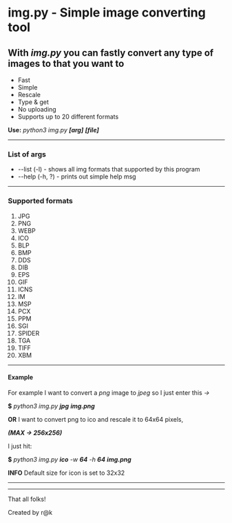 # img.py - Simple image converting tool

## With *img.py* you can fastly convert any type of images to that you want to

* Fast
* Simple
* Rescale
* Type & get
* No uploading
* Supports up to 20 different formats

**Use:**
*python3 img.py **[arg]** **[file]***

---

### List of args

* --list (-l) - shows all img formats that supported by this program
* --help (-h, ?) - prints out simple help msg

---

### Supported formats

1. JPG
2. PNG
3. WEBP
4. ICO
5. BLP
6. BMP
7. DDS
8. DIB
9. EPS
10. GIF
11. ICNS
12. IM
13. MSP
14. PCX
15. PPM
16. SGI
17. SPIDER
18. TGA
19. TIFF
20. XBM

---

#### Example

For example I want to convert a *png* image to *jpeg* so I just enter this *->*

**$** *python3 img.py **jpg** **img.png***

**OR**
I want to convert png to ico and rescale it to 64x64 pixels,

***(**MAX** *->* **256x256**)***

I just hit:

**$** *python3 img.py **ico** -w **64** -h **64** **img.png***

**INFO** Default size for icon is set to 32x32

---
---

That all folks!

Created by r@k
